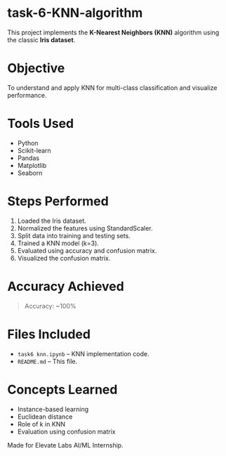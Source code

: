 # task-6-KNN-algorithm

This project implements the **K-Nearest Neighbors (KNN)** algorithm using the classic **Iris dataset**.

# Objective
To understand and apply KNN for multi-class classification and visualize performance.

# Tools Used
- Python
- Scikit-learn
- Pandas
- Matplotlib
- Seaborn

# Steps Performed
1. Loaded the Iris dataset.
2. Normalized the features using StandardScaler.
3. Split data into training and testing sets.
4. Trained a KNN model (k=3).
5. Evaluated using accuracy and confusion matrix.
6. Visualized the confusion matrix.

# Accuracy Achieved
> Accuracy: ~100%

# Files Included
- `task6 knn.ipynb` – KNN implementation code.
- `README.md` – This file.

# Concepts Learned
- Instance-based learning
- Euclidean distance
- Role of k in KNN
- Evaluation using confusion matrix

Made for Elevate Labs AI/ML Internship.
